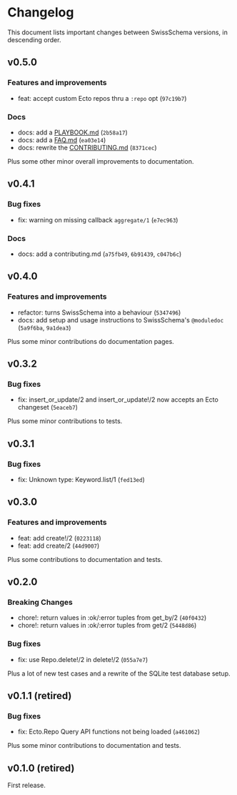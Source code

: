 # Changelog

This document lists important changes between SwissSchema versions, in descending order.

## v0.5.0

### Features and improvements

- feat: accept custom Ecto repos thru a `:repo` opt (`97c19b7`)

### Docs

- docs: add a [PLAYBOOK.md](PLAYBOOK.md) (`2b58a17`)
- docs: add a [FAQ.md](FAQ.md) (`ea03e14`)
- docs: rewrite the [CONTRIBUTING.md](CONTRIBUTING.md) (`8371cec`)

Plus some other minor overall improvements to documentation.

## v0.4.1

### Bug fixes

- fix: warning on missing callback `aggregate/1` (`e7ec963`)

### Docs

- docs: add a contributing.md (`a75fb49`, `6b91439`, `c047b6c`)

## v0.4.0

### Features and improvements

- refactor: turns SwissSchema into a behaviour (`5347496`)
- docs: add setup and usage instructions to SwissSchema's `@moduledoc` (`5a9f6ba`, `9a1dea3`)

Plus some minor contributions do documentation pages.

## v0.3.2

### Bug fixes

- fix: insert_or_update/2 and insert_or_update!/2 now accepts an Ecto changeset (`5eaceb7`)

Plus some minor contributions to tests.

## v0.3.1

### Bug fixes

- fix: Unknown type: Keyword.list/1 (`fed13ed`)

## v0.3.0

### Features and improvements

- feat: add create!/2 (`0223118`)
- feat: add create/2 (`44d9007`)

Plus some contributions to documentation and tests.

## v0.2.0

### Breaking Changes

- chore!: return values in :ok/:error tuples from get_by/2 (`40f0432`)
- chore!: return values in :ok/:error tuples from get/2 (`5448d86`)

### Bug fixes

- fix: use Repo.delete!/2 in delete!/2 (`055a7e7`)

Plus a lot of new test cases and a rewrite of the SQLite test database setup.

## v0.1.1 (retired)

### Bug fixes

- fix: Ecto.Repo Query API functions not being loaded (`a461062`)

Plus some minor contributions to documentation and tests.

## v0.1.0 (retired)

First release.
